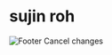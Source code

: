 # sujin roh



![Footer](https://capsule-render.vercel.app/api?type=waving&color=auto&height=200&section=footer)
  Cancel changes

